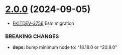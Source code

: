 # [2.0.0](https://github.com/TechTeamer/mq/compare/1.2.1...2.0.0) (2024-09-05)

- [FKITDEV-3756](https://youtrack.techteamer.com/issue/FKITDEV-3756) Esm migration

### BREAKING CHANGES

- **deps:** bump minimum node to: ^18.18.0 or ^20.9.0"
